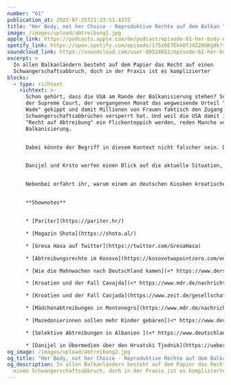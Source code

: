 ```yaml
---
number: "61"
publication_at: 2022-07-25T21:23:51.427Z
title: "Her Body, not her Choice - Reproduktive Rechte auf dem Balkan "
image: /images/upload/abtreibung1.jpg
apple_link: https://podcasts.apple.com/de/podcast/episode-61-her-body-not-her-choice-reproduktive-rechte/id1170436903?i=1000571137557
spotify_link: https://open.spotify.com/episode/175z0ETEkkOfJdZ20GKg8k?si=5e7319879c884b51
soundcloud_link: https://soundcloud.com/user-89524652/episode-61-her-body-not-her-choice-reproduktive-rechte-auf-dem-balkan
excerpt: >
  In allen Balkanländern besteht auf dem Papier das Recht auf einen
  Schwangerschaftsabbruch, doch in der Praxis ist es komplizierter
blocks:
  - type: richtext
    richtext: >-
      Schon gehört, dass die USA am Rande der Balkanisierung stehen? Schuld ist
      der Supreme Court, der vergangenen Monat das wegweisende Urteil "Roe vs.
      Wade" gekippt und damit Millionen von Frauen faktisch den Zugang zu
      Schwangerschaftsabbrüchen versperrt hat. Und weil die USA damit in Sachen
      "Recht auf Abtreibung" ein Flickenteppich werden, reden Manche von
      Balkanisierung.


      Dabei könnte der Begriff in diesem Kontext nicht falscher sein. Denn in den meisten Staaten des ehemaligen Jugoslawiens und in Albanien sind Schwangerschaftsabbrüche zumindest binnen einer gewissen Frist legal und gesetzlich garantiert. Doch was bedeuten diese Garantien in der Praxis? In einigen Ländern nicht viel, wie sich bei näherem Hinsehen zeigt. Vor allem aber ist das Recht auf reproduktive Selbstbestimmung alles andere als eine Selbstverständlichkeit. Denn sogenannte "Lebensschützer" machen dagegen Front - ausgestattet mit viel Geld und wenig Anstand.


      Danijel und Krsto werfen einen Blick auf die aktuelle Situation, den Diskurs und die Akteure vor Ort. Als Expertinnen mit dabei sind Gresa Hasa vom feministischen Magazin "Shota" in Albanien und Marinella Matejčić von der kroatischen Bürgerrechtsorganisation "Pariter".


      Nebenbei erfahrt ihr, warum einem an deutschen Kiosken kroatische Jugendliche mit dem Hitlergruß begrüßen können, warum gerade in Bosnien helle Aufregung um den Hohen Repräsentanten herrscht und wieso Aleksandar Vučić nicht nach Kroatien einreisen durfte.


      **Shownotes** 


      * [Pariter](https://pariter.hr/)

      * [Magazin Shota](https://shota.al/)

      * [Gresa Hasa auf Twitter](https://twitter.com/GresaHasa)

      * [Abtreibungsrechte im Kosovo](https://kosovotwopointzero.com/en/walking-back-abortion-rights/) (Kosovo 2.0)

      * [Wie die Mahnwachen nach Deutschland kamen](<* https://www.derstandard.at/story/1373512936928/mazedonierinnen-sollen-mehr-kinder-gebaeren>) (Danijel in der FR) 

      * [Kroatien und der Fall Cavajda](<* https://www.mdr.de/nachrichten/welt/osteuropa/politik/abtreibung-kroatien-100.html>) (MDR) 

      * [Kroatien und der Fall Cavjada](https://www.zeit.de/gesellschaft/2022-05/kroatien-abtreibung-demonstration-frauenrechte) (Zeit Online) 

      * [Mädchenabtreibungen in Montenegro](https://www.mdr.de/nachrichten/welt/osteuropa/land-leute/montenegro-maedchen-abtreibungen-100.html) (MDR)

      * [Mazedonierinnen sollen mehr Kinder gebären](<* https://www.derstandard.at/story/1373512936928/mazedonierinnen-sollen-mehr-kinder-gebaeren>) (Standard) 

      * [Selektive Abtreibungen in Albanien ](<* https://www.deutschlandfunk.de/selektive-abtreibung-in-albanien-aerztin-es-ist-mord-100.html>)(Deutschlandfunk) 

      * [Danijel in Übermedien über den Hrvatski Tjednik](https://uebermedien.de/73036/ganz-rechts-im-zeitschriftenregal-hrvatski-tjednik-kroatien/)
og_image: /images/upload/abtreibung2.jpg
og_title: "Her Body, not her Choice - Reproduktive Rechte auf dem Balkan "
og_description: In allen Balkanländern besteht auf dem Papier das Recht auf
  einen Schwangerschaftsabbruch, doch in der Praxis ist es komplizierter
---
```

